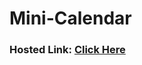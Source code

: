 # Mini-Calendar


### Hosted Link: <a href="https://lok-ii.github.io/Mini-Calendar/"> Click Here </a>
